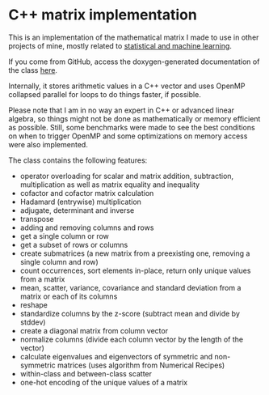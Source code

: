 # C++ matrix implementation

This is an implementation of the mathematical matrix I made to use in other projects of mine, mostly related to [statistical and machine learning](http://douglasrizzo.github.io/machine_learning).

If you come from GitHub, access the doxygen-generated documentation of the class [here](http://douglasrizzo.github.io/matrix).

Internally, it stores arithmetic values in a C++ vector and uses OpenMP collapsed parallel for loops to do things faster, if possible.

Please note that I am in no way an expert in C++ or advanced linear algebra, so things might not be done as mathematically or memory efficient as possible. Still, some benchmarks were made to see the best conditions on when to trigger OpenMP and some optimizations on memory access were also implemented.

The class contains the following features:

 - operator overloading for scalar and matrix addition, subtraction, multiplication as well as matrix equality and inequality
 - cofactor and cofactor matrix calculation
 - Hadamard (entrywise) multiplication
 - adjugate, determinant and inverse
 - transpose
 - adding and removing columns and rows
 - get a single column or row
 - get a subset of rows or columns
 - create submatrices (a new matrix from a preexisting one, removing a single column and row)
 - count occurrences, sort elements in-place, return only unique values from a matrix
 - mean, scatter, variance, covariance and standard deviation from a matrix or each of its columns
 - reshape
 - standardize columns by the z-score (subtract mean and divide by stddev)
 - create a diagonal matrix from column vector
 - normalize columns (divide each column vector by the length of the vector)
 - calculate eigenvalues and eigenvectors of symmetric and non-symmetric matrices (uses algorithm from Numerical Recipes)
 - within-class and between-class scatter
 - one-hot encoding of the unique values of a matrix
